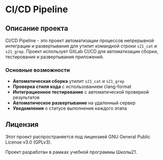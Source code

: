 # CI/CD Pipeline

## Описание проекта

CI/CD Pipeline - это проект автоматизации процессов непрерывной интеграции и развертывания для утилит командной строки `s21_cat` и `s21_grep`. Проект использует GitLab CI/CD для автоматизации сборки, тестирования и развертывания приложений.

### Основные возможности

- **Автоматическая сборка** утилит `s21_cat` и `s21_grep`
- **Проверка стиля кода** с использованием clang-format
- **Интеграционное тестирование** с автоматической проверкой результатов
- **Автоматическое развертывание** на удаленный сервер
- **Уведомления** о статусе выполнения каждого этапа

## Лицензия

Этот проект распространяется под лицензией GNU General Public License v3.0 (GPLv3).

Проект разработан в рамках учебной программы Школы21.
